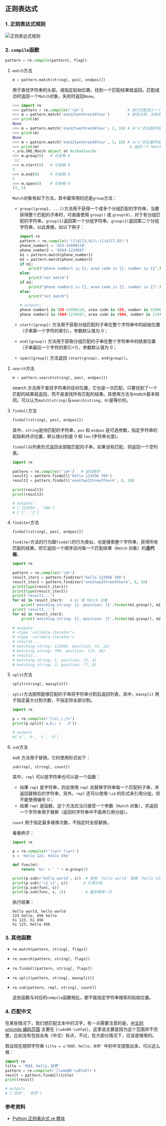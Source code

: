 ## 正则表达式

### 1. 正则表达式规则

![正则表达式规则](https://ofaatpail.qnssl.com/re.png)

### 2. `compile`函数

```python
pattern = re.compile(pattern[, flag])
```

1. `match`方法

   ```python
   m = pattern.match(string[, pos[, endpos]])
   ```

   用于查找字符串的头部，或指定起始位置，找到一个匹配结果就返回。匹配成功时返回一个```Match```对象，失败时返回```None```。

   ```python
   >>> import re
   >>> pattern = re.compile(r'\d+')                    # 用于匹配至少一个数字
   >>> m = pattern.match('one12twothree34four')        # 查找头部，没有匹配
   >>> print(m)
   None
   >>> m = pattern.match('one12twothree34four', 2, 10) # 从'e'的位置开始匹配，没有匹配
   >>> print(m)
   None
   >>> m = pattern.match('one12twothree34four', 3, 10) # 从'1'的位置开始匹配，正好匹配
   >>> print(m)                                         # 返回一个 Match 对象
   <_sre.SRE_Match object at 0x10a42aac0>
   >>> m.group(0)   # 可省略 0
   '12'
   >>> m.start(0)   # 可省略 0
   3
   >>> m.end(0)     # 可省略 0
   5
   >>> m.span(0)    # 可省略 0
   (3, 5)
   ```

   ```Match```对象有如下方法，其中最常用的还是```group```方法：

   * ```group([group1, ...])```方法用于获得一个或多个分组匹配的字符串，当要获得整个匹配的子串时，可直接使用 `group()` 或 `group(0)`，对于有分组匹配的字符串，`group(1)`返回第一个分组字符串，`group(2)`返回第二个分组字符串，以此类推，如以下例子：

     ```python
     import re
     pattern = re.compile(r'([\d]{3,4})\-([\d]{7,8})')
     phone_number1 = '025-52090110'
     phone_number2 = '0564-1234567'
     m1 = pattern.match(phone_number1)
     m2 = pattern.match(phone_number2)
     if m1:
         print("phone number1 is {}, area code is {}, number is {}".format(m1.group(0), m1.group(1), m1.group(2)))
     else:
         print("not match")
     if m2:
         print("phone number2 is {}, area code is {}, number is {}".format(m2.group(0), m2.group(1), m2.group(2)))
     else:
         print("not match")
         
     # outputs:
     phone number1 is 025-52090110, area code is 025, number is 52090110
     phone number2 is 0564-1234567, area code is 0564, number is 1234567
     ```

     

   * `start([group])` 方法用于获取分组匹配的子串在整个字符串中的起始位置（子串第一个字符的索引），参数默认值为 0；

   * `end([group])` 方法用于获取分组匹配的子串在整个字符串中的结束位置（子串最后一个字符的索引+1），参数默认值为 0；

   * `span([group])` 方法返回 `(start(group), end(group))`。

2. `search`方法

   ```python
   m = pattern.search(string[, pos[, endpos]])
   ```

   search 方法用于查找字符串的任何位置，它也是一次匹配，只要找到了一个匹配的结果就返回，而不是查找所有匹配的结果。其使用方法与match基本相同。可以认为`match(string)`与`search(string, 0)`是等价的。

3. `findall`方法

   ```python
   findall(string[, pos[, endpos]])
   ```

   其中，`string`是待匹配的字符串，`pos` 和 `endpos` 是可选参数，指定字符串的起始和终点位置，默认值分别是 0 和 `len` (字符串长度)。

   `findall`以列表形式返回全部能匹配的子串，如果没有匹配，则返回一个空列表。

   ```python
   import re
    
   pattern = re.compile(r'\d+')   # 查找数字
   result1 = pattern.findall('hello 123456 789')
   result2 = pattern.findall('one1two2three3four4', 0, 10)
    
   print(result1)
   print(result2)
   
   # outputs:
   # ['123456', '789']
   # ['1', '2']
   ```

4. `finditer`方法

   ```python
   findall(string[, pos[, endpos]])
   ```

   `finditer`方法的行为跟`findall`的行为类似，也是搜索整个字符串，获得所有匹配的结果。但它返回一个顺序访问每一个匹配结果（`Match` 对象）的**迭代器**。

   ```python
   import re
    
   pattern = re.compile(r'\d+')
   result_iter1 = pattern.finditer('hello 123456 789')
   result_iter2 = pattern.finditer('one1two2three3four4', 0, 10)
   print(type(result_iter1))
   print(type(result_iter2))
   print('result1...')
   for m1 in result_iter1:   # m1 是 Match 对象
       print('matching string: {}, position: {}'.format(m1.group(), m1.span()))
   print('result2...')
   for m2 in result_iter2:
       print('matching string: {}, position: {}'.format(m2.group(), m2.span()))
       
   # outputs:
   # <type 'callable-iterator'>
   # <type 'callable-iterator'>
   # result1...
   # matching string: 123456, position: (6, 12)
   # matching string: 789, position: (13, 16)
   # result2...
   # matching string: 1, position: (3, 4)
   # matching string: 2, position: (7, 8)
   ```

5. `split`方法

   ```python
   split(string[, maxsplit])
   ```

   `split`方法按照能够匹配的子串将字符串分割后返回列表，其中，`maxsplit` 用于指定最大分割次数，不指定将全部分割。

   ```python
   import re
    
   p = re.compile(r'[\s\,\;]+')
   print(p.split('a,b;; c   d'))
   
   # outputs
   #['a', 'b', 'c', 'd']
   ```

6. `sub`方法

   sub 方法用于替换。它的使用形式如下：

   ```
   sub(repl, string[, count])
   ```

   其中，`repl` 可以是字符串也可以是一个函数：

   - 如果 `repl` 是字符串，则会使用 `repl` 去替换字符串每一个匹配的子串，并返回替换后的字符串，另外，`repl` 还可以使用 `\id` 的形式来引用分组，但不能使用编号 0；
   - 如果 `repl` 是函数，这个方法应当只接受一个参数（`Match` 对象），并返回一个字符串用于替换（返回的字符串中不能再引用分组）。

   `count` 用于指定最多替换次数，不指定时全部替换。

   看看例子：

   ```python
   import re
    
   p = re.compile(r'(\w+) (\w+)')
   s = 'hello 123, hello 456'
   
   def func(m):
       return 'hi' + ' ' + m.group(2)
   
   print(p.sub(r'hello world', s))  # 使用 'hello world' 替换 'hello 123' 和 'hello 456'
   print(p.sub(r'\2 \1', s))       # 引用分组
   print(p.sub(func, s))
   print(p.sub(func, s, 1))         # 最多替换一次
   ```

   执行结果：

   ```
   hello world, hello world
   123 hello, 456 hello
   hi 123, hi 456
   hi 123, hello 456
   ```

### 3. 其他函数

+ `re.match(pattern, string[, flags])`

+ `re.search(pattern, string[, flags])`

+ `re.findall(pattern, string[, flags])`

+ `re.split(pattern, string[, maxsplit])`

+ `re.sub(pattern, repl, string[, count])`

  这些函数与对应的`compile`函数相比，都不能指定字符串搜索的起始位置。

### 4. 匹配中文

在某些情况下，我们想匹配文本中的汉字，有一点需要注意的是，[中文的 unicode 编码范围](http://blog.oasisfeng.com/2006/10/19/full-cjk-unicode-range/) 主要在 `[\u4e00-\u9fa5]`，这里说主要是因为这个范围并不完整，比如没有包括全角（中文）标点，不过，在大部分情况下，应该是够用的。

假设现在想把字符串 `title = u'你好，hello，世界'` 中的中文提取出来，可以这么做：

```python
import re
title = '你好，hello，世界'
pattern = re.compile(r'[\u4e00-\u9fa5]+')
result = pattern.findall(title)
print(result)

# outputs
# ['你好', '世界']
```

### 参考资料

+ [Python 正则表达式 re 模块](<http://funhacks.net/2016/12/27/regular_expression/>)

